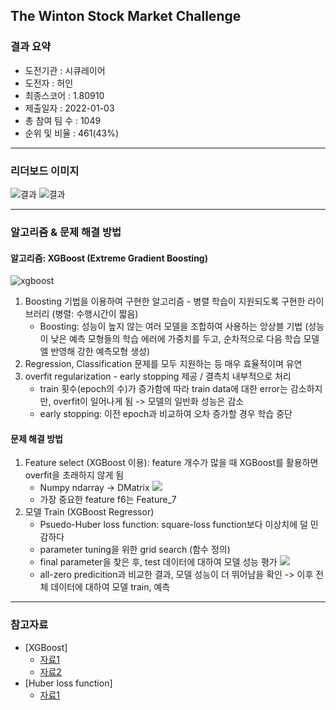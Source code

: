 ## The Winton Stock Market Challenge


### 결과 요약

* 도전기관 : 시큐레이어
* 도전자 : 허인
* 최종스코어 : 1.80910
* 제출일자 : 2022-01-03
* 총 참여 팀 수 : 1049
* 순위 및 비율 :  461(43%)

----------

### 리더보드 이미지

![결과](screenshot/score.png)
![결과](screenshot/leaderboard.png)

----------

### 알고리즘 & 문제 해결 방법

#### 알고리즘: XGBoost (Extreme Gradient Boosting)
  ![xgboost](screenshot/xgboost.jpg)
  1. Boosting 기법을 이용하여 구현한 알고리즘 - 병렬 학습이 지원되도록 구현한 라이브러리 (병렬: 수행시간이 짧음)
     - Boosting: 성능이 높지 않는 여러 모델을 조합하여 사용하는 앙상블 기법
                (성능이 낮은 예측 모형들의 학습 에러에 가중치를 두고, 순차적으로 다음 학습 모델엘 반영해 강한 예측모형 생성)
  2. Regression, Classification 문제를 모두 지원하는 등 매우 효율적이며 유연
  3. overfit regularization - early stopping 제공 / 결측치 내부적으로 처리
     - train 횟수(epoch의 수)가 증가함에 따라 train data에 대한 error는 감소하지만, overfit이 일어나게 됨 -> 모델의 일반화 성능은 감소
     - early stopping: 이전 epoch과 비교하여 오차 증가할 경우 학습 중단

#### 문제 해결 방법
  1. Feature select (XGBoost 이용): feature 개수가 많을 때 XGBoost를 활용하면 overfit을 초래하지 않게 됨
     - Numpy ndarray -> DMatrix
       <img src="screenshot/features.png">
     - 가장 중요한 feature f6는 Feature_7<br>
  2. 모델 Train (XGBoost Regressor)
     - Psuedo-Huber loss function: square-loss function보다 이상치에 덜 민감하다
     - parameter tuning을 위한 grid search (함수 정의)
     - final parameter을 찾은 후, test 데이터에 대하여 모델 성능 평가
       <img src="screenshot/Comparison.png">
     - all-zero predicition과 비교한 결과, 모델 성능이 더 뛰어남을 확인 -> 이후 전체 데이터에 대하여 모델 train, 예측



-----------

### 참고자료

- [XGBoost]
  - [자료1](https://xgboost.readthedocs.io/en/stable/tutorials/model.html)
  - [자료2](https://www.sciencedirect.com/science/article/pii/S2090447921000125)
- [Huber loss function]
  - [자료1](https://alexisalulema.com/2017/12/07/loss-functions-part-1/)

